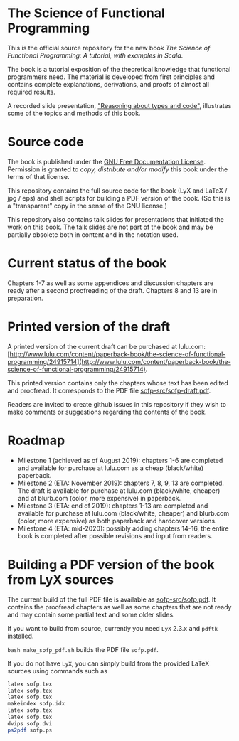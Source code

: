 # The Science of Functional Programming

This is the official source repository for the new book _The Science of Functional Programming: A tutorial, with examples in Scala_.

The book is a tutorial exposition of the theoretical knowledge that functional programmers need. The material is developed from first principles and contains complete explanations, derivations, and proofs of almost all required results.

A recorded slide presentation, ["Reasoning about types and code"](https://www.youtube.com/watch?v=tgr_dV7_53s), illustrates some of the topics and methods of this book.

# Source code

The book is published under the [GNU Free Documentation License](https://www.gnu.org/licenses/old-licenses/fdl-1.2.en.html). Permission is granted to _copy, distribute and/or modify_ this book under the terms of that license.

This repository contains the full source code for the book (LyX and LaTeX / jpg / eps) and shell scripts for building a PDF version of the book. (So this is a "transparent" copy in the sense of the GNU license.)

This repository also contains talk slides for presentations that initiated the work on this book. The talk slides are not part of the book and may be partially obsolete both in content and in the notation used.

# Current status of the book

Chapters 1-7 as well as some appendices and discussion chapters are ready after a second proofreading of the draft. Chapters 8 and 13 are in preparation.

# Printed version of the draft

A printed version of the current draft can be purchased at lulu.com: [http://www.lulu.com/content/paperback-book/the-science-of-functional-programming/24915714](http://www.lulu.com/content/paperback-book/the-science-of-functional-programming/24915714).

This printed version contains only the chapters whose text has been edited and proofread. It corresponds to the PDF file [sofp-src/sofp-draft.pdf](sofp-src/sofp-draft.pdf).

Readers are invited to create github issues in this repository if they wish to make comments or suggestions regarding the contents of the book.

# Roadmap

- Milestone 1 (achieved as of August 2019): chapters 1-6 are completed and available for purchase at lulu.com as a cheap (black/white) paperback.
- Milestone 2 (ETA: November 2019): chapters 7, 8, 9, 13 are completed. The draft is available for purchase at lulu.com (black/white, cheaper) and at blurb.com (color, more expensive) in paperback.
- Milestone 3 (ETA: end of 2019): chapters 1-13 are completed and available for purchase at lulu.com (black/white, cheaper) and blurb.com (color, more expensive) as both paperback and hardcover versions.
- Milestone 4 (ETA: mid-2020): possibly adding chapters 14-16, the entire book is completed after possible revisions and input from readers.

# Building a PDF version of the book from LyX sources

The current build of the full PDF file is available as [sofp-src/sofp.pdf](sofp-src/sofp.pdf).
It contains the proofread chapters as well as some chapters that are not ready and may contain some partial text and some older slides.

If you want to build from source, currently you need `LyX` 2.3.x and `pdftk` installed. 

`bash make_sofp_pdf.sh` builds the PDF file `sofp.pdf`.

If you do not have `LyX`, you can simply build from the provided LaTeX sources using commands such as

```bash
latex sofp.tex
latex sofp.tex
latex sofp.tex
makeindex sofp.idx
latex sofp.tex
latex sofp.tex
dvips sofp.dvi
ps2pdf sofp.ps
```
